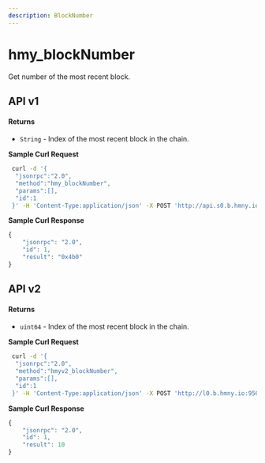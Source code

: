 ```yaml
---
description: BlockNumber
---
```


# hmy\_blockNumber

Get number of the most recent block.

## API v1

#### Returns

* `String` - Index of the most recent block in the chain.

**Sample Curl Request**

```bash
 curl -d '{
  "jsonrpc":"2.0",
  "method":"hmy_blockNumber",
  "params":[],
  "id":1
 }' -H 'Content-Type:application/json' -X POST 'http://api.s0.b.hmny.io'
```

**Sample Curl Response**

```javascript
{
    "jsonrpc": "2.0",
    "id": 1,
    "result": "0x4b0"
}
```

## API v2

#### Returns

* `uint64` - Index of the most recent block in the chain.

**Sample Curl Request**

```bash
 curl -d '{
  "jsonrpc":"2.0",
  "method":"hmyv2_blockNumber",
  "params":[],
  "id":1
 }' -H 'Content-Type:application/json' -X POST 'http://l0.b.hmny.io:9500'
```

**Sample Curl Response**

```javascript
{
    "jsonrpc": "2.0",
    "id": 1,
    "result": 10
}
```

